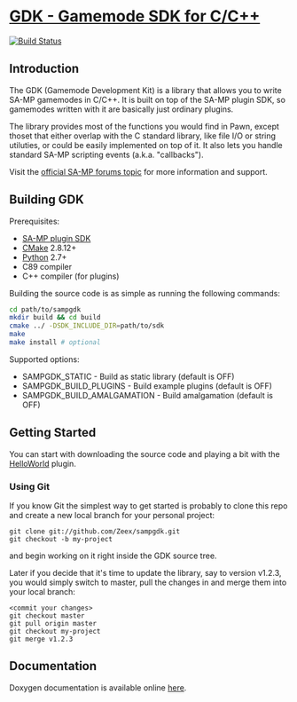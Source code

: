 [GDK - Gamemode SDK for C/C++][github]
========================================

[![Build Status][build_status]][build]

Introduction
-------------

The GDK (Gamemode Development Kit) is a library that allows you to write
SA-MP gamemodes in C/C++. It is built on top of the SA-MP plugin SDK, so
gamemodes written with it are basically just ordinary plugins.

The library provides most of the functions you would find in Pawn, except
thoset that either overlap with the C standard library, like file I/O or
string utiluties, or could be easily implemented on top of it. It also lets
you handle standard SA-MP scripting events (a.k.a. "callbacks").

Visit the [official SA-MP forums topic][topic] for more information and
support.

Building GDK
------------

Prerequisites:

* [SA-MP plugin SDK](https://github.com/Zeex/samp-plugin-sdk)
* [CMake](http://cmake.org) 2.8.12+
* [Python](http://python.org) 2.7+
* C89 compiler
* C++ compiler (for plugins)

Building the source code is as simple as running the following commands:

```sh
cd path/to/sampgdk
mkdir build && cd build
cmake ../ -DSDK_INCLUDE_DIR=path/to/sdk
make
make install # optional
```

Supported options:

* SAMPGDK_STATIC             - Build as static library (default is OFF)
* SAMPGDK_BUILD_PLUGINS      - Build example plugins (default is OFF)
* SAMPGDK_BUILD_AMALGAMATION - Build amalgamation (default is OFF)

Getting Started
---------------

You can start with downloading the source code and playing a bit with the
[HelloWorld][helloworld] plugin.

### Using Git

If you know Git the simplest way to get started is probably to clone this
repo and create a new local branch for your personal project:

```
git clone git://github.com/Zeex/sampgdk.git
git checkout -b my-project
```

and begin working on it right inside the GDK source tree.

Later if you decide that it's time to update the library, say to version
v1.2.3, you would simply switch to master, pull the changes in and merge
them into your local branch:

```
<commit your changes>
git checkout master
git pull origin master
git checkout my-project
git merge v1.2.3
```

Documentation
-------------

Doxygen documentation is available online [here][doc].

[github]: https://github.com/Zeex/sampgdk
[build]: https://travis-ci.org/Zeex/sampgdk
[build_status]: https://travis-ci.org/Zeex/sampgdk.png?branch=master
[topic]: http://forum.sa-mp.com/showthread.php?t=421090
[helloworld]: https://github.com/Zeex/sampgdk/tree/master/plugins/helloworld
[doc]: http://zeex.github.io/sampgdk/doc/html/index.html
